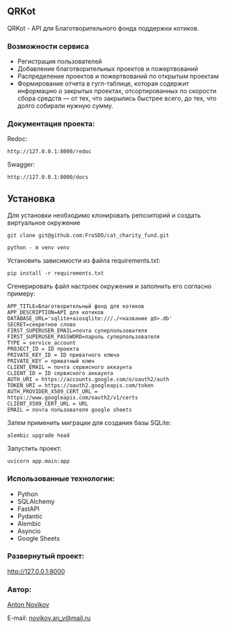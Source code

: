 ## QRKot
QRKot - API для Благотворительного фонда поддержки котиков.

### Возможности сервиса
 - Регистрация пользователей
 - Добавление благотворительных проектов и пожертвований
 - Распределение проектов и пожертвований по открытым проектам
 - Формирование отчета в гугл-таблице, которая содержит информацию о закрытых проектах, отсортированных по скорости сбора средств — от тех, что закрылись быстрее всего, до тех, что долго собирали нужную сумму.

### Документация проекта:
Redoc:
```
http://127.0.0.1:8000/redoc
```
Swagger:
```
http://127.0.0.1:8000/docs
```

## Установка
Для установки необходимо клонировать репозиторий и создать виртуальное окружение
```
git clone git@github.com:FroSDD/cat_charity_fund.git
```
```
python - m venv venv
```
Установить зависимости из файла requirements.txt:
```
pip install -r requirements.txt
```
Сгенерировать файл настроек окружения и заполнить его согласно примеру:
```
APP_TITLE=Благотворительный фонд для котиков
APP_DESCRIPTION=API для котиков
DATABASE_URL='sqlite+aiosqlite:///./<название дб>.db'
SECRET=секретное слово
FIRST_SUPERUSER_EMAIL=почта суперпользователя
FIRST_SUPERUSER_PASSWORD=пароль суперпользователя
TYPE = service_account
PROJECT_ID = ID проекта
PRIVATE_KEY_ID = ID приватного ключа
PRIVATE_KEY = приватный ключ
CLIENT_EMAIL = почта сервисного аккаунта
CLIENT_ID = ID сервисного аккаунта
AUTH_URI = https://accounts.google.com/o/oauth2/auth
TOKEN_URI = https://oauth2.googleapis.com/token
AUTH_PROVIDER_X509_CERT_URL = https://www.googleapis.com/oauth2/v1/certs
CLIENT_X509_CERT_URL = URL
EMAIL = почта пользователя google sheets
```
Затем применить миграции для создания базы SQLite:
```
alembic upgrade head
```
Запустить проект:
```
uvicorn app.main:app
```

### Использованные технологии:
- Python
- SQLAlchemy
- FastAPI
- Pydantic
- Alembic
- Asyncio
- Google Sheets

### Развернутый проект: 
http://127.0.0.1:8000

### Автор: 
[Anton Novikov](https://github.com/FroSDD/)

E-mail: novikov.an_v@mail.ru
